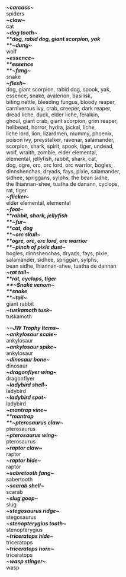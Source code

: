 ---
---
**_~carcass~_**  
spiders  
**_~claw~_**  
cat  
**_~dog tooth~  
_**dog, rabid dog, giant scorpion, yak  
**_~dung~_**  
wolf  
**_~essence~  
_**essence  
**_~fang~_**  
snake  
**_~flesh~_**  
dog, giant scorpion, rabid dog, spook, yak,  
essence, snake, avalerion, basilisk,  
biting nettle, bleeding fungus, bloody reaper,  
carniverous ivy, crab, creeper, dark reaper,  
dread liche, duck, elder liche, feralkin,  
ghoul, giant crab, giant scorpion, grim reaper,  
hellbeast, horror, hydra, jackal, liche,  
liche lord, lion, lizardmen, mummy, phoenix,  
poison ivy, preystalker, ravenar, salamander,  
scorpion, shark, spirit, spook, tiger, undead,  
wolf, wraith, zombie, elder elemental,  
elemental, jellyfish, rabbit, shark, cat,  
dog, ogre, orc, orc lord, orc warrior, bogles,  
dinnshenchas, dryads, fays, pixie, salamander,  
sidhee, spriggans, sylphs, the bean sidhe,  
the lhiannan-shee, tuatha de danann, cyclops,  
rat, tiger  
**_~flicker~_**  
elder elemental, elemental  
**_~foot~  
_**rabbit, shark, jellyfish  
**_~fur~  
_**cat, dog  
**_~orc skull~  
_**ogre, orc, orc lord, orc warrior  
**_~pinch of pixie dust~_**  
bogles, dinnshenchas, dryads, fays, pixie,  
salamander, sidhee, spriggan, sylphs,  
bean sidhe, lhiannan-shee, tuatha de dannan  
**_~rat tail~  
_**rat, cyclops, tiger  
**_~Snake venom~  
_**snake  
**_~tail~_**  
giant rabbit  
**_~tuskamoth tusk~_**  
tuskamoth

**_~~JW Trophy Items~_**  
**_~ankylosaur scale~_**  
ankylosaur  
**_~ankylosaur spike~_**  
ankylosaur  
**_~dinosaur bone~_**  
dinosaur  
**_~dragonflyer wing~_**  
dragonflyer  
**_~ladybird shell~_**  
ladybird  
**_~ladybird spot~_**  
ladybird  
**_~mantrap vine~  
_**mantrap  
**_~pterosaurus claw~_**  
pterosaurus  
**_~pterosaurus wing~_**  
pterosaurus  
**_~raptor claw~_**  
raptor  
**_~raptor hide~_**  
raptor  
**_~sabretooth fang~_**  
sabertooth  
**_~scarab shell~_**  
scarab  
**_~slug goop~_**  
slug  
**_~stegosaurus ridge~_**  
stegosaurus  
**_~stenopterygius tooth~_**  
stenopterygius  
**_~triceratops hide~_**  
triceratops  
**_~triceratops horn~_**  
triceratops  
**_~wasp stinger~_**  
wasp